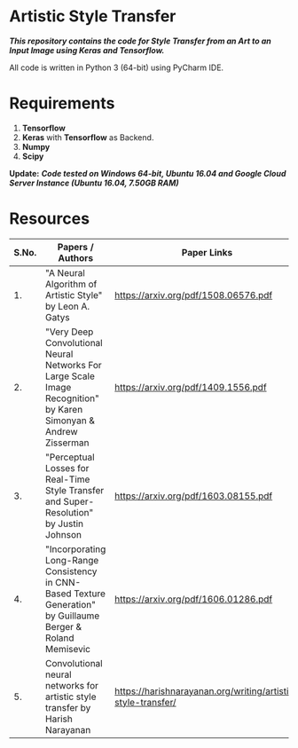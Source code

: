 # Artistic Style Transfer
***This repository contains the code for Style Transfer from an Art to an Input Image using Keras and Tensorflow.***

All code is written in Python 3 (64-bit) using PyCharm IDE.

# Requirements
1. **Tensorflow**
2. **Keras** with **Tensorflow** as Backend.
3. **Numpy**
4. **Scipy**

**Update:** ***Code tested on Windows 64-bit, Ubuntu 16.04 and Google Cloud Server Instance (Ubuntu 16.04, 7.50GB RAM)***

# Resources

| S.No.  |                       Papers / Authors                    |                     Paper Links                      |
| ------ | --------------------------------------------------------- | ---------------------------------------------------- |
|1.      | "A Neural Algorithm of Artistic Style" by Leon A. Gatys   |         https://arxiv.org/pdf/1508.06576.pdf         |
|2.      | "Very Deep Convolutional Neural Networks For Large Scale Image Recognition" by Karen Simonyan & Andrew Zisserman|https://arxiv.org/pdf/1409.1556.pdf |
|3.      | "Perceptual Losses for Real-Time Style Transfer and Super-Resolution" by Justin Johnson|https://arxiv.org/pdf/1603.08155.pdf|
|4.      | "Incorporating Long-Range Consistency in CNN-Based Texture Generation" by Guillaume Berger & Roland Memisevic|https://arxiv.org/pdf/1606.01286.pdf|
|5.      |Convolutional neural networks for artistic style transfer by Harish Narayanan|https://harishnarayanan.org/writing/artistic-style-transfer/|
